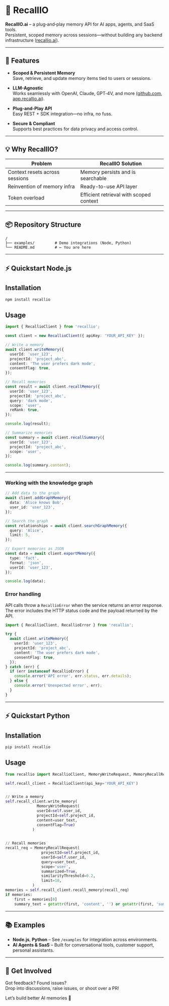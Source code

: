 
# 🧠 RecallIO

**RecallIO.ai** – a plug‑and‑play memory API for AI apps, agents, and SaaS tools.  
Persistent, scoped memory across sessions—without building any backend infrastructure ([recallio.ai](https://www.recallio.ai/?utm_source=github.com)).

---

## 🚀 Features

- **Scoped & Persistent Memory**  
  Save, retrieve, and update memory items tied to users or sessions.

- **LLM-Agnostic**  
  Works seamlessly with OpenAI, Claude, GPT‑4V, and more ([github.com](https://github.com/embedchain/embedchain/activity?ref=main&utm_source=chatgpt.com), [app.recallio.ai](https://app.recallio.ai/?utm_source=github.com)).

- **Plug‑and‑Play API**  
  Easy REST + SDK integration—no infra, no fuss.

- **Secure & Compliant**  
  Supports best practices for data privacy and access control.

---

## 💡 Why RecallIO?

| Problem | RecallIO Solution |
|--------|-------------------|
| Context resets across sessions | Memory persists and is searchable |
| Reinvention of memory infra | Ready-to-use API layer |
| Token overload | Efficient retrieval with scoped context |

---

## 📦 Repository Structure

```
/
├── examples/         # Demo integrations (Node, Python)
└── README.md         # ← You are here
```

---

## ⚡ Quickstart Node.js

## Installation

```bash
npm install recallio
```

## Usage

```ts
import { RecallioClient } from 'recallio';

const client = new RecallioClient({ apiKey: 'YOUR_API_KEY' });

// Write a memory
await client.writeMemory({
  userId: 'user_123',
  projectId: 'project_abc',
  content: 'The user prefers dark mode',
  consentFlag: true,
});

// Recall memories
const result = await client.recallMemory({
  userId: 'user_123',
  projectId: 'project_abc',
  query: 'dark mode',
  scope: 'user',
  reRank: true,
});

console.log(result);

// Summarize memories
const summary = await client.recallSummary({
  userId: 'user_123',
  projectId: 'project_abc',
  scope: 'user',
});

console.log(summary.content);
```

---

### Working with the knowledge graph

```ts
// Add data to the graph
await client.addGraphMemory({
  data: 'Alice knows Bob',
  user_id: 'user_123',
});

// Search the graph
const relationships = await client.searchGraphMemory({
  query: 'Alice',
  limit: 5,
});

// Export memories as JSON
const data = await client.exportMemory({
  type: 'fact',
  format: 'json',
  userId: 'user_123',
});

console.log(data);
```

### Error handling

API calls throw a `RecallioError` when the service returns an error response. The
error includes the HTTP status code and the payload returned by the API.

```ts
import { RecallioClient, RecallioError } from 'recallio';

try {
  await client.writeMemory({
    userId: 'user_123',
    projectId: 'project_abc',
    content: 'The user prefers dark mode',
    consentFlag: true,
  });
} catch (err) {
  if (err instanceof RecallioError) {
    console.error('API error', err.status, err.details);
  } else {
    console.error('Unexpected error', err);
  }
}
```

---

## ⚡ Quickstart Python

## Installation

```bash
pip install recallio
```

## Usage

```py
from recallio import RecallioClient, MemoryWriteRequest, MemoryRecallRequest, RecallioAPIError

self.recall_client = RecallioClient(api_key='YOUR_API_KEY')


// Write a memory
self.recall_client.write_memory(
              MemoryWriteRequest(
			  userId=self.user_id, 
			  projectId=self.project_id, 
			  content=user_text, 
			  consentFlag=True)
            )
			

// Recall memories
recall_req = MemoryRecallRequest(
                projectId=self.project_id,
                userId=self.user_id,
                query=user_text,
                scope='user',
                summarized=True,
                similarityThreshold=0.2,
                limit=10,
            )
memories = self.recall_client.recall_memory(recall_req)
if memories:
	first = memories[0]
	summary_text = getattr(first, 'content', '') or getattr(first, 'summary', '')
```

---

## 📚 Examples

- **Node.js**, **Python** – See `/examples` for integration across environments.  
- **AI Agents & SaaS** – Built for conversational tools, customer support, personal assistants.

---

## 🙌 Get Involved

Got feedback? Found issues?  
Drop into discussions, raise issues, or shoot over a PR!

Let’s build better AI memories 🔗  
